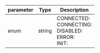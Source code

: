 | parameter | Type | Description |
| ----------- | ----------- |----------- |
| enum  |  string  | CONNECTED: <br/>CONNECTING: <br/>DISABLED: <br/>ERROR: <br/>INIT:   |